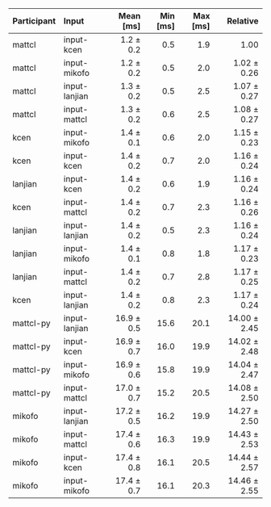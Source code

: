 | Participant | Input | Mean [ms] | Min [ms] | Max [ms] | Relative |
|:---|:---|---:|---:|---:|---:|
| mattcl | input-kcen | 1.2 ± 0.2 | 0.5 | 1.9 | 1.00 |
| mattcl | input-mikofo | 1.2 ± 0.2 | 0.5 | 2.0 | 1.02 ± 0.26 |
| mattcl | input-lanjian | 1.3 ± 0.2 | 0.5 | 2.5 | 1.07 ± 0.27 |
| mattcl | input-mattcl | 1.3 ± 0.2 | 0.6 | 2.5 | 1.08 ± 0.27 |
| kcen | input-mikofo | 1.4 ± 0.1 | 0.6 | 2.0 | 1.15 ± 0.23 |
| kcen | input-kcen | 1.4 ± 0.2 | 0.7 | 2.0 | 1.16 ± 0.24 |
| lanjian | input-kcen | 1.4 ± 0.2 | 0.6 | 1.9 | 1.16 ± 0.24 |
| kcen | input-mattcl | 1.4 ± 0.2 | 0.7 | 2.3 | 1.16 ± 0.26 |
| lanjian | input-lanjian | 1.4 ± 0.2 | 0.5 | 2.3 | 1.16 ± 0.24 |
| lanjian | input-mikofo | 1.4 ± 0.1 | 0.8 | 1.8 | 1.17 ± 0.23 |
| lanjian | input-mattcl | 1.4 ± 0.2 | 0.7 | 2.8 | 1.17 ± 0.25 |
| kcen | input-lanjian | 1.4 ± 0.2 | 0.8 | 2.3 | 1.17 ± 0.24 |
| mattcl-py | input-lanjian | 16.9 ± 0.5 | 15.6 | 20.1 | 14.00 ± 2.45 |
| mattcl-py | input-kcen | 16.9 ± 0.7 | 16.0 | 19.9 | 14.02 ± 2.48 |
| mattcl-py | input-mikofo | 16.9 ± 0.6 | 15.8 | 19.9 | 14.04 ± 2.47 |
| mattcl-py | input-mattcl | 17.0 ± 0.7 | 15.2 | 20.5 | 14.08 ± 2.50 |
| mikofo | input-lanjian | 17.2 ± 0.5 | 16.2 | 19.9 | 14.27 ± 2.50 |
| mikofo | input-mattcl | 17.4 ± 0.6 | 16.3 | 19.9 | 14.43 ± 2.53 |
| mikofo | input-kcen | 17.4 ± 0.8 | 16.1 | 20.5 | 14.44 ± 2.57 |
| mikofo | input-mikofo | 17.4 ± 0.7 | 16.1 | 20.3 | 14.46 ± 2.55 |
